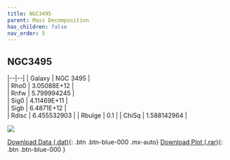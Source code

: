 ```yaml
---
title: NGC3495
parent: Mass Decomposition
has_children: false
nav_order: 5
---
```


## NGC3495

|--|--|
| Galaxy | NGC 3495	 |	
| Rho0   |	3.05088E+12		 |       
| Rnfw   | 	5.799994245		 |	
| Sig0   | 4.11469E+11			 |	
| Sigb   | 6.4871E+12			|     
| Rdisc  | 6.455532903	 |
| Rbulge | 	0.1			|
| ChiSq  |  1.588142964 |

![](../../assets/plot/NGC3495.jpg)

[Download Data (.dat)](https://raw.githubusercontent.com/adhitya-spas/Database/gh-pages/assets/data/NGC3495.dat){: .btn .btn-blue-000 .mx-auto}
[Download Plot (.rar)](https://github.com/adhitya-spas/Database/blob/gh-pages/assets/plot/NGC3495.rar?raw=true){: .btn .btn-blue-000 }
